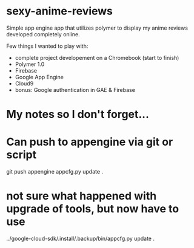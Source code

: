 # sexy-anime-reviews
Simple app engine app that utilizes polymer to display my anime reviews developed completely online.

Few things I wanted to play with:
* complete project developement on a Chromebook (start to finish)
* Polymer 1.0
* Firebase
* Google App Engine
* Cloud9
* bonus: Google authentication in GAE & Firebase


# My notes so I don't forget...
# Can push to appengine via git or script
git push appengine
appcfg.py update .
# not sure what happened with upgrade of tools, but now have to use
../google-cloud-sdk/.install/.backup/bin/appcfg.py update .